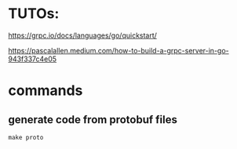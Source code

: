 # TUTOs:

https://grpc.io/docs/languages/go/quickstart/

https://pascalallen.medium.com/how-to-build-a-grpc-server-in-go-943f337c4e05


# commands

## generate code from protobuf files

```
make proto
```